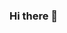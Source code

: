 ### Hi there 👋

<!--
**Alan-Betty/Alan-Betty** is a ✨ _special_ ✨ repository because its `README.md` (this file) appears on your GitHub profile.

Here are some ideas to get you started:

- 🔭 I’m currently working on a few company websites.
- 🌱 I’m currently learning BackEnd.
- 👯 I’m looking to collaborate on Python And PyGame.
- 🤔 I’m looking for help with Everything I Know.
- 💬 Ask me about Anything and i will tell all that i can.
- 📫 How to reach me: padayattilbettyalan@gmail.com.
- 😄 Pronouns: He/Him.
- ⚡ Fun fact: I'm eligible for a place in india book of records.
-->
